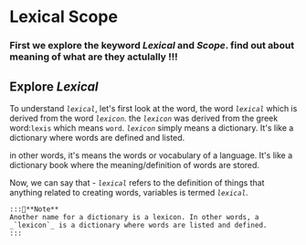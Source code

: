# Lexical Scope

### First we explore the keyword _Lexical_ and _Scope_. find out about meaning of what are they actulally !!!

## Explore _Lexical_

To understand _`lexical`_, let's first look at the word, the word _`lexical`_ which is derived from the word _`lexicon`_. the _`lexicon`_ was derived from the greek word:`lexis` which means `word`.
_`lexicon`_ simply means a dictionary. It's like a dictionary where words are defined and listed.

in other words, it's means the words or vocabulary of a language. It's like a dictionary book where the meaning/definition of words are stored.

Now, we can say that -
_`lexical`_ refers to the definition of things that anything related to creating words, variables is termed _`lexical`_.

```
:::📝**Note**
Another name for a dictionary is a lexicon. In other words, a _`lexicon`_ is a dictionary where words are listed and defined.
:::
```
